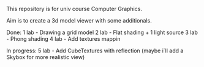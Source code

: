 This repository is for univ course Computer Graphics.

Aim is to create a 3d model viewer with some additionals.

Done: 
1 lab - Drawing a grid model
2 lab - Flat shading + 1 light source
3 lab - Phong shading
4 lab - Add textures mappin

In progress:
5 lab - Add CubeTextures with reflection (maybe i`ll add a Skybox for more realistic view)
